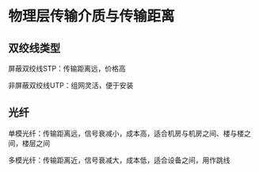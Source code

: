# 物理层传输介质与传输距离

## 双绞线类型

屏蔽双绞线STP：传输距离远，价格高

非屏蔽双绞线UTP：组网灵活，便于安装

## 光纤

单模光纤：传输距离远，信号衰减小，成本高，适合机房与机房之间、楼与楼之间，楼层之间

多模光纤：传输距离近，信号衰减大，成本低，适合设备之间，用作跳线
 